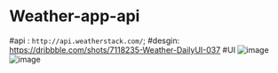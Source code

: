# Weather-app-api
#api : `http://api.weatherstack.com/`;
#desgin: https://dribbble.com/shots/7118235-Weather-DailyUI-037
#UI
![image](https://user-images.githubusercontent.com/102896780/180353357-b7cfa90a-43f4-432a-929e-3f778cce5afc.png)
![image](https://user-images.githubusercontent.com/102896780/180353436-00338f7f-5ed6-4e47-9687-2d60ea49edc3.png)

